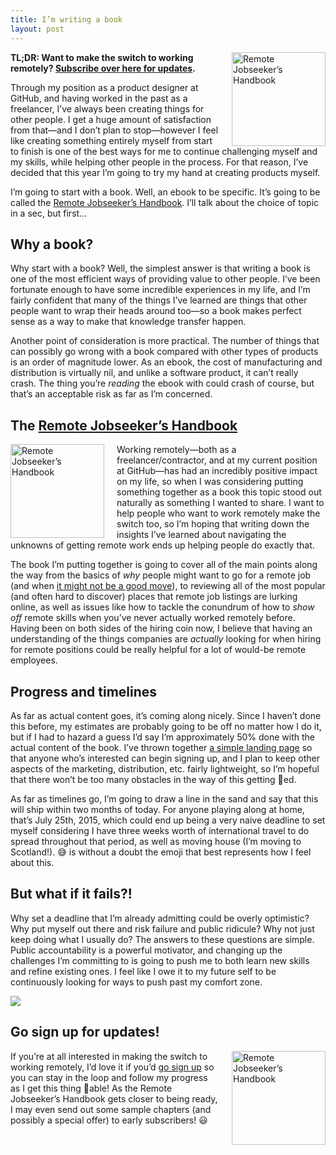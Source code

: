```yaml
---
title: I’m writing a book
layout: post
---
```


<a href="http://cobyism.com/remotejobseeker"><img width="150px" align="right" style="margin-left: 20px;" src="http://cobyism.com/remotejobseeker/public/cover.png" alt="Remote Jobseeker’s Handbook"></a>

**TL;DR: Want to make the switch to working remotely? [Subscribe over here for updates](http://cobyism.com/remotejobseeker).**

Through my position as a product designer at GitHub, and having worked in the past as a freelancer, I’ve always been creating things for other people. I get a huge amount of satisfaction from that—and I don’t plan to stop—however I feel like creating something entirely myself from start to finish is one of the best ways for me to continue challenging myself and my skills, while helping other people in the process. For that reason, I’ve decided that this year I’m going to try my hand at creating products myself. 

I’m going to start with a book. Well, an ebook to be specific. It’s going to be called the [Remote Jobseeker’s Handbook](http://cobyism.com/remotejobseeker). I’ll talk about the choice of topic in a sec, but first…

## Why a book?

Why start with a book? Well, the simplest answer is that writing a book is one of the most efficient ways of providing value to other people. I’ve been fortunate enough to have some incredible experiences in my life, and I’m fairly confident that many of the things I’ve learned are things that other people want to wrap their heads around too—so a book makes perfect sense as a way to make that knowledge transfer happen.

Another point of consideration is more practical. The number of things that can possibly go wrong with a book compared with other types of products is an order of magnitude lower. As an ebook, the cost of manufacturing and distribution is virtually nil, and unlike a software product, it can’t really crash. The thing you’re *reading* the ebook with could crash of course, but that’s an acceptable risk as far as I’m concerned.

## The [Remote Jobseeker’s Handbook](http://cobyism.com/remotejobseeker)

<a href="http://cobyism.com/remotejobseeker"><img width="150px" align="left" style="margin-right: 20px;" src="http://cobyism.com/remotejobseeker/public/cover.png" alt="Remote Jobseeker’s Handbook"></a>

Working remotely—both as a freelancer/contractor, and at my current position at GitHub—has had an incredibly positive impact on my life, so when I was considering putting something together as a book this topic stood out naturally as something I wanted to share. I want to help people who want to work remotely make the switch too, so I’m hoping that writing down the insights I’ve learned about navigating the unknowns of getting remote work ends up helping people do exactly that.

The book I’m putting together is going to cover all of the main points along the way from the basics of *why* people might want to go for a remote job (and when [it might not be a good move](http://cobyism.com/blog/remote-guinea-pigs/)), to reviewing all of the most popular (and often hard to discover) places that remote job listings are lurking online, as well as issues like how to tackle the conundrum of how to *show off* remote skills when you’ve never actually worked remotely before. Having been on both sides of the hiring coin now, I believe that having an understanding of the things companies are *actually* looking for when hiring for remote positions could be really helpful for a lot of would-be remote employees.

## Progress and timelines

As far as actual content goes, it’s coming along nicely. Since I haven’t done this before, my estimates are probably going to be off no matter how I do it, but if I had to hazard a guess I’d say I’m approximately 50% done with the actual content of the book. I’ve thrown together [a simple landing page](http://cobyism.com/remotejobseeker) so that anyone who’s interested can begin signing up, and I plan to keep other aspects of the marketing, distribution, etc. fairly lightweight, so I’m hopeful that there won’t be too many obstacles in the way of this getting :ship:ed.

As far as timelines go, I’m going to draw a line in the sand and say that this will ship within two months of today. For anyone playing along at home, that’s July 25th, 2015, which could end up being a very naive deadline to set myself considering I have three weeks worth of international travel to do spread throughout that period, as well as moving house (I’m moving to Scotland!). :sweat_smile: is without a doubt the emoji that best represents how I feel about this.

## But what if it fails?!

Why set a deadline that I’m already admitting could be overly optimistic? Why put myself out there and risk failure and public ridicule? Why not just keep doing what I usually do? The answers to these questions are simple. Public accountability is a powerful motivator, and changing up the challenges I’m committing to is going to push me to both learn new skills and refine existing ones. I feel like I owe it to my future self to be continuously looking for ways to push past my comfort zone.

![](https://cloud.githubusercontent.com/assets/296432/7801419/4df8743a-031c-11e5-8f49-bf31e737221e.png)

## Go sign up for updates!

<a href="http://cobyism.com/remotejobseeker"><img width="150px" align="right" style="margin-left: 20px;" src="http://cobyism.com/remotejobseeker/public/cover.png" alt="Remote Jobseeker’s Handbook"></a>

If you’re at all interested in making the switch to working remotely, I’d love it if you’d [go sign up](http://cobyism.com/remotejobseeker) so you can stay in the loop and follow my progress as I get this thing :ship:able! As the Remote Jobseeker’s Handbook gets closer to being ready, I may even send out some sample chapters (and possibly a special offer) to early subscribers! :smiley:

